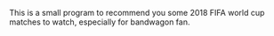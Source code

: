 This is a small program to recommend you some 2018 FIFA world cup matches to watch, especially for bandwagon fan.
